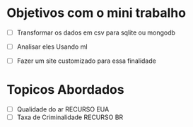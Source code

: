# Objetivos com o mini trabalho
- [ ] Transformar os dados em csv para sqlite ou mongodb
- [ ] Analisar eles Usando ml
- [ ] Fazer um site customizado para essa finalidade


# Topicos Abordados
- [ ] Qualidade do ar RECURSO EUA
- [ ] Taxa de Criminalidade RECURSO BR
